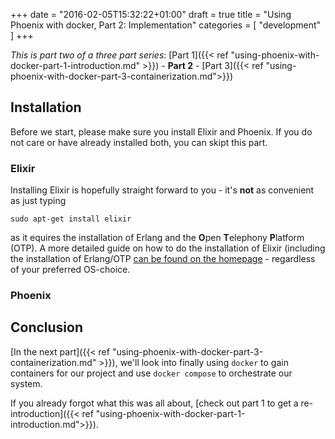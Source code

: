+++
date = "2016-02-05T15:32:22+01:00"
draft = true
title = "Using Phoenix with docker, Part 2: Implementation"
categories = [
    "development"
]
+++

_This is part two of a three part series_: [Part 1]({{< ref "using-phoenix-with-docker-part-1-introduction.md" >}}) - **Part 2** - [Part 3]({{< ref "using-phoenix-with-docker-part-3-containerization.md">}})

## Installation

Before we start, please make sure you install Elixir and Phoenix. If you do not care or have already installed both, you can skipt this part.

### Elixir

Installing Elixir is hopefully straight forward to you - it's **not** as convenient as just typing

```
sudo apt-get install elixir
```

as it equires the installation of Erlang and the **O**pen **T**elephony **P**latform (OTP). A more detailed guide on how to do the installation of Elixir (including the installation of Erlang/OTP [can be found on the homepage](https://elixir-lang.org/install.html) - regardless of your preferred OS-choice. 

### Phoenix

## Conclusion

[In the next part]({{< ref "using-phoenix-with-docker-part-3-containerization.md" >}}), we'll look into finally using `docker` to gain containers for our project and use `docker compose` to orchestrate our system.

If you already forgot what this was all about, [check out part 1 to get a re-introduction]({{< ref "using-phoenix-with-docker-part-1-introduction.md">}}).



